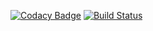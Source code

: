 [![Codacy Badge](https://api.codacy.com/project/badge/Grade/eccd9e5d32784b1fb479010046ab0826)](https://www.codacy.com/app/jaimundra10/c?utm_source=github.com&amp;utm_medium=referral&amp;utm_content=jaimundra10/c&amp;utm_campaign=Badge_Grade)
[![Build Status](https://travis-ci.org/jaimundra10/file.svg?branch=master)](https://travis-ci.org/jaimundra10/file)
